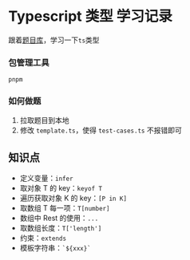 # Typescript 类型 学习记录

 跟着[题目库](https://github.com/type-challenges/type-challenges)，学习一下`ts`类型

### 包管理工具

  `pnpm`

### 如何做题

1. 拉取题目到本地
2. 修改 `template.ts`，使得 `test-cases.ts` 不报错即可

## 知识点

- 定义变量：`infer`
- 取对象 T 的 key：`keyof T`
- 遍历获取对象 K 的 key：`[P in K]`
- 取数组 T 每一项：`T[number]`
- 数组中 Rest 的使用：`...`
- 取数组长度：`T['length']`
- 约束：`extends`
- 模板字符串：``` `${xxx}` ```
